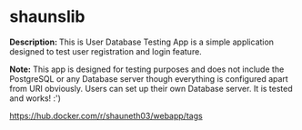 # shaunslib

<strong>Description: </strong>This is User Database Testing App is a simple application designed to test user registration and login feature.

<strong>Note:</strong> This app is designed for testing purposes and does not include the PostgreSQL or any Database server though everything is configured apart from URI obviously. Users can set up their own Database server. It is tested and works! :')

https://hub.docker.com/r/shauneth03/webapp/tags
